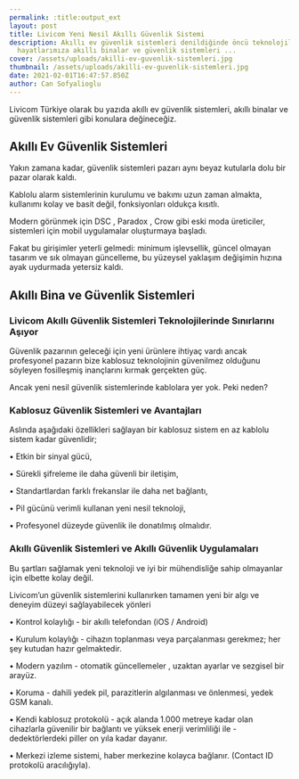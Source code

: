 ```yaml
---
permalink: :title:output_ext
layout: post
title: Livicom Yeni Nesil Akıllı Güvenlik Sistemi
description: Akıllı ev güvenlik sistemleri denildiğinde öncü teknolojiler ile
  hayatlarımıza akıllı binalar ve güvenlik sistemleri ...
cover: /assets/uploads/akilli-ev-guvenlik-sistemleri.jpg
thumbnail: /assets/uploads/akilli-ev-guvenlik-sistemleri.jpg
date: 2021-02-01T16:47:57.850Z
author: Can Sofyalioglu
---
```

Livicom Türkiye olarak bu yazıda akıllı ev güvenlik sistemleri, akıllı binalar ve güvenlik sistemleri gibi konulara değineceğiz.



## Akıllı Ev Güvenlik Sistemleri

Yakın zamana kadar, güvenlik sistemleri pazarı aynı beyaz kutularla dolu bir pazar olarak kaldı.

Kablolu alarm sistemlerinin kurulumu ve bakımı uzun zaman almakta, kullanımı kolay ve basit değil, fonksiyonları oldukça kısıtlı.

Modern görünmek için DSC , Paradox , Crow gibi eski moda üreticiler, sistemleri için mobil uygulamalar oluşturmaya başladı. 

Fakat bu girişimler yeterli gelmedi: minimum işlevsellik, güncel olmayan tasarım ve sık olmayan güncelleme, bu yüzeysel yaklaşım değişimin hızına ayak uydurmada yetersiz kaldı.



## Akıllı Bina ve Güvenlik Sistemleri

### Livicom Akıllı Güvenlik Sistemleri Teknolojilerinde Sınırlarını Aşıyor

Güvenlik pazarının geleceği için yeni ürünlere ihtiyaç vardı ancak profesyonel pazarın bize kablosuz teknolojinin güvenilmez olduğunu söyleyen fosilleşmiş inançlarını kırmak gerçekten güç.

Ancak yeni nesil güvenlik sistemlerinde kablolara yer yok. Peki neden?



### Kablosuz Güvenlik Sistemleri ve Avantajları

Aslında aşağıdaki özellikleri sağlayan bir kablosuz sistem en az kablolu sistem kadar güvenlidir;

• Etkin bir sinyal gücü,

• Sürekli şifreleme ile daha güvenli bir iletişim,

• Standartlardan farklı frekanslar ile daha net bağlantı,

• Pil gücünü verimli kullanan yeni nesil teknoloji,

• Profesyonel düzeyde güvenlik ile donatılmış olmalıdır.



### Akıllı Güvenlik Sistemleri ve Akıllı Güvenlik Uygulamaları

Bu şartları sağlamak yeni teknoloji ve iyi bir mühendisliğe sahip olmayanlar için elbette kolay değil.

Livicom’un güvenlik sistemlerini kullanırken tamamen yeni bir algı ve deneyim düzeyi sağlayabilecek yönleri

• Kontrol kolaylığı - bir akıllı telefondan (iOS / Android)

• Kurulum kolaylığı - cihazın toplanması veya parçalanması gerekmez; her şey kutudan hazır gelmaktedir.

• Modern yazılım - otomatik güncellemeler , uzaktan ayarlar ve sezgisel bir arayüz.

• Koruma - dahili yedek pil, parazitlerin algılanması ve önlenmesi, yedek GSM kanalı.

• Kendi kablosuz protokolü - açık alanda 1.000 metreye kadar olan cihazlarla güvenilir bir bağlantı ve yüksek enerji verimliliği ile - dedektörlerdeki piller on yıla kadar dayanır.

• Merkezi izleme sistemi, haber merkezine kolayca bağlanır. (Contact ID protokolü aracılığıyla).